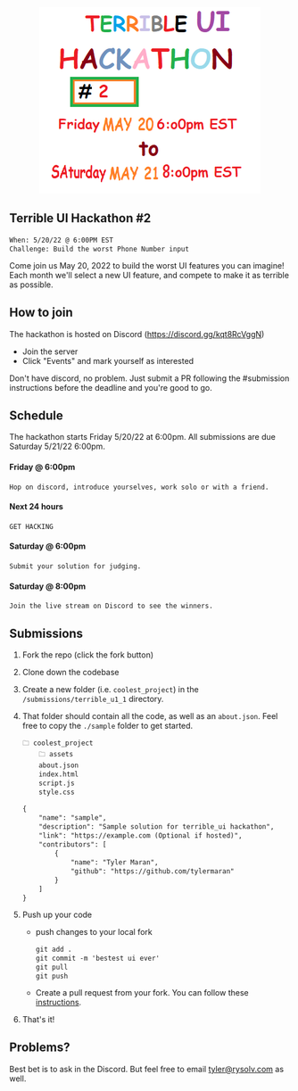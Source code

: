 <p align="center">
  <img src="../../assets/terrible_ui_2.png" />
</p>

## Terrible UI Hackathon #2

```
When: 5/20/22 @ 6:00PM EST
Challenge: Build the worst Phone Number input
```

Come join us May 20, 2022 to build the worst UI features you can imagine! Each month we'll select a new UI feature, and compete to make it as terrible as possible.

## How to join

The hackathon is hosted on Discord (https://discord.gg/kqt8RcVggN)

-   Join the server
-   Click "Events" and mark yourself as interested

Don't have discord, no problem. Just submit a PR following the #submission instructions before the deadline and you're good to go.

## Schedule

The hackathon starts Friday 5/20/22 at 6:00pm. All submissions are due Saturday 5/21/22 6:00pm.

#### Friday @ 6:00pm

    Hop on discord, introduce yourselves, work solo or with a friend.

#### Next 24 hours

    GET HACKING

#### Saturday @ 6:00pm

    Submit your solution for judging.

#### Saturday @ 8:00pm

    Join the live stream on Discord to see the winners.

## Submissions

1. Fork the repo (click the fork button)
2. Clone down the codebase
3. Create a new folder (i.e. `coolest_project`) in the `/submissions/terrible_u1_1` directory.
4. That folder should contain all the code, as well as an `about.json`. Feel free to copy the `./sample` folder to get started.

    ```
    🗀 coolest_project
        🗀 assets
        about.json
        index.html
        script.js
        style.css
    ```

    ```
    {
        "name": "sample",
        "description": "Sample solution for terrible_ui hackathon",
        "link": "https://example.com (Optional if hosted)",
        "contributors": [
            {
                "name": "Tyler Maran",
                "github": "https://github.com/tylermaran"
            }
        ]
    }
    ```

5. Push up your code

    - push changes to your local fork
        ```
        git add .
        git commit -m 'bestest ui ever'
        git pull
        git push
        ```
    - Create a pull request from your fork. You can follow these [instructions](https://docs.github.com/en/pull-requests/collaborating-with-pull-requests/proposing-changes-to-your-work-with-pull-requests/creating-a-pull-request-from-a-fork).

6. That's it!

## Problems?

Best bet is to ask in the Discord. But feel free to email tyler@rysolv.com as well.
